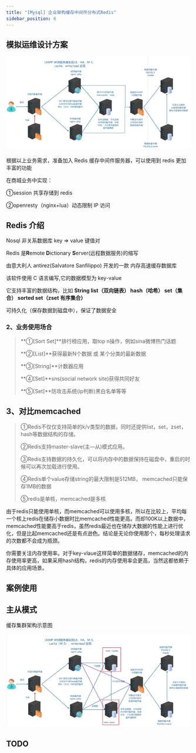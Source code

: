 ```yaml
---
title: "[Mysql] 企业架构缓存中间件分布式Redis"
sidebar_position: 6
---
```


## 模拟运维设计方案

![re1](assets/re1.jpg)

根据以上业务需求，准备加入 Redis 缓存中间件服务器，可以使用到 redis 更加丰富的功能

在商城业务中实现：

①session 共享存储到 redis

②openresty（nginx+lua）动态限制 IP 访问

## Redis 介绍

Nosql 非关系数据库 key => value 键值对

Redis 是**R**emote **D**ictionary **S**erver(远程数据服务)的缩写

由意大利人 antirez(Salvatore Sanfilippo) 开发的一款 内存高速缓存数据库

该软件使用 C 语言编写,它的数据模型为 key-value

它支持丰富的数据结构，比如 **String list（双向链表） hash（哈希） set（集合） sorted set（zset 有序集合）**

可持久化（保存数据到磁盘中），保证了数据安全

### 2、业务使用场合

> **①[Sort Set]**排行榜应用，取top n操作，例如sina微博热门话题
>
> **②[List]**获得最新N个数据 或 某个分类的最新数据
>
> **③[String]**计数器应用
>
> **④[Set]**sns(social network site)获得共同好友
>
> **⑤[Set]**防攻击系统(ip判断)黑白名单等等


## 3、对比memcached

> ①Redis不仅仅支持简单的k/v类型的数据，同时还提供list，set，zset，hash等数据结构的存储。
>
> ②Redis支持master-slave(主—从)模式应用。
>
> ③Redis支持数据的持久化，可以将内存中的数据保持在磁盘中，重启的时候可以再次加载进行使用。
>
> ④Redis单个value存储string的最大限制是512MB， memcached只能保存1MB的数据
>
> ⑤redis是单核，memcached是多核
>

​	由于redis只能使用单核，而memcached可以使用多核，所以在比较上，平均每一个核上redis在储存小数据时比memcached性能更高。而却100K以上数据中，memcached性能要高于redis，虽然redis最近也在储存大数据的性能上进行优化，但是比起memcached还是有点逊色。结论是无论你使用那个，每秒处理请求的次数都不会成为瓶颈。

你需要关注内存使用率。对于key-vlaue这样简单的数据储存，memcached的内存使用率更高，如果采用hash结构，redis的内存使用率会更高，当然这都依赖于具体的应用场景。

## 案例使用

## 主从模式

缓存集群架构示意图

![wps125](assets/wps125.jpg)

## TODO

